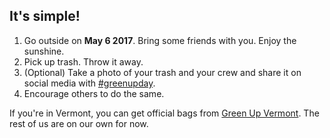 ## It's simple!

1. Go outside on **May 6 2017**. Bring some friends with you. Enjoy the sunshine.
1. Pick up trash. Throw it away.
1. (Optional) Take a photo of your trash and your crew and share it on social media with 
[#greenupday](https://twitter.com/search?q=%23greenupday).
1. Encourage others to do the same.

If you're in Vermont, you can get official bags from [Green Up Vermont](http://www.greenupvermont.org/). 
The rest of us are on our own for now.
